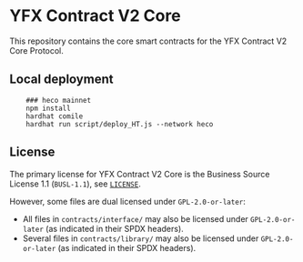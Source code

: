 # YFX Contract V2 Core

This repository contains the core smart contracts for the YFX Contract V2 Core Protocol.

## Local deployment

```shell
    ### heco mainnet
    npm install
    hardhat comile
    hardhat run script/deploy_HT.js --network heco
```

## License

The primary license for YFX Contract V2 Core is the Business Source License 1.1 (`BUSL-1.1`), see [`LICENSE`](./LICENSE).

However, some files are dual licensed under `GPL-2.0-or-later`:

- All files in `contracts/interface/` may also be licensed under `GPL-2.0-or-later` (as indicated in their SPDX headers).
- Several files in `contracts/library/` may also be licensed under `GPL-2.0-or-later` (as indicated in their SPDX headers).